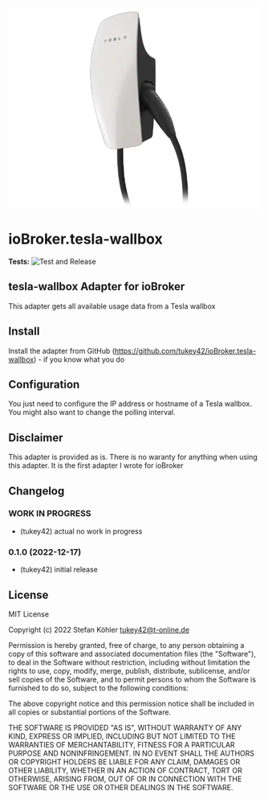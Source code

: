 ![Logo](admin/tesla-wallbox.png)
# ioBroker.tesla-wallbox
<!--
[![NPM version](https://img.shields.io/npm/v/iobroker.tesla-wallbox.svg)](https://www.npmjs.com/package/iobroker.tesla-wallbox)
[![Downloads](https://img.shields.io/npm/dm/iobroker.tesla-wallbox.svg)](https://www.npmjs.com/package/iobroker.tesla-wallbox)
![Number of Installations](https://iobroker.live/badges/tesla-wallbox-installed.svg)
![Current version in stable repository](https://iobroker.live/badges/tesla-wallbox-stable.svg)

[![NPM](https://nodei.co/npm/iobroker.tesla-wallbox.png?downloads=true)](https://nodei.co/npm/iobroker.tesla-wallbox/)
-->

**Tests:** ![Test and Release](https://github.com/tukey42/ioBroker.tesla-wallbox/workflows/Test%20and%20Release/badge.svg)

## tesla-wallbox Adapter for ioBroker

This adapter gets all available usage data from a Tesla wallbox

## Install

Install the adapter from GitHub (https://github.com/tukey42/ioBroker.tesla-wallbox) - if you know what you do

## Configuration

You just need to configure the IP address or hostname of a Tesla wallbox. You might also want to change the polling interval.

## Disclaimer

This adapter is provided as is. There is no waranty for anything when using this adapter. It is the first adapter I wrote for ioBroker

## Changelog
<!--
    Placeholder for the next version (at the beginning of the line):
    ### **WORK IN PROGRESS**
-->
### **WORK IN PROGRESS**
* (tukey42) actual no work in progress

### 0.1.0 (2022-12-17)
* (tukey42) initial release

## License
MIT License

Copyright (c) 2022 Stefan Köhler <tukey42@t-online.de>

Permission is hereby granted, free of charge, to any person obtaining a copy
of this software and associated documentation files (the "Software"), to deal
in the Software without restriction, including without limitation the rights
to use, copy, modify, merge, publish, distribute, sublicense, and/or sell
copies of the Software, and to permit persons to whom the Software is
furnished to do so, subject to the following conditions:

The above copyright notice and this permission notice shall be included in all
copies or substantial portions of the Software.

THE SOFTWARE IS PROVIDED "AS IS", WITHOUT WARRANTY OF ANY KIND, EXPRESS OR
IMPLIED, INCLUDING BUT NOT LIMITED TO THE WARRANTIES OF MERCHANTABILITY,
FITNESS FOR A PARTICULAR PURPOSE AND NONINFRINGEMENT. IN NO EVENT SHALL THE
AUTHORS OR COPYRIGHT HOLDERS BE LIABLE FOR ANY CLAIM, DAMAGES OR OTHER
LIABILITY, WHETHER IN AN ACTION OF CONTRACT, TORT OR OTHERWISE, ARISING FROM,
OUT OF OR IN CONNECTION WITH THE SOFTWARE OR THE USE OR OTHER DEALINGS IN THE
SOFTWARE.